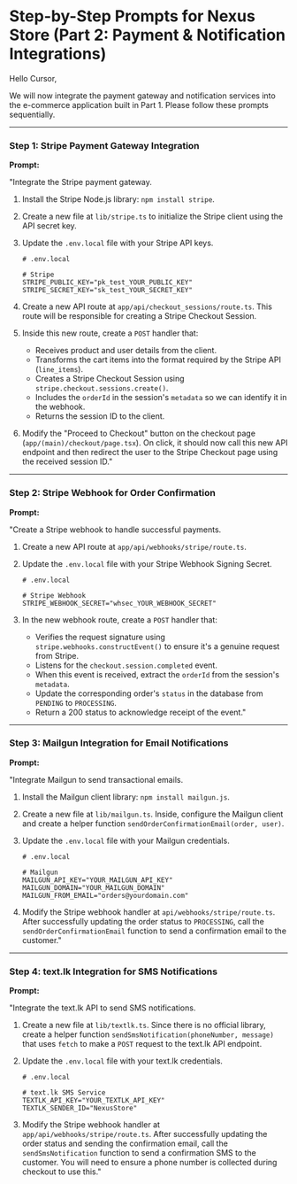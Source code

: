 # Step-by-Step Prompts for Nexus Store (Part 2: Payment & Notification Integrations)

Hello Cursor,

We will now integrate the payment gateway and notification services into the e-commerce application built in Part 1. Please follow these prompts sequentially.

---

### **Step 1: Stripe Payment Gateway Integration**

**Prompt:**

"Integrate the Stripe payment gateway.

1.  Install the Stripe Node.js library: `npm install stripe`.
2.  Create a new file at `lib/stripe.ts` to initialize the Stripe client using the API secret key.
3.  Update the `.env.local` file with your Stripe API keys.

    ```env
    # .env.local

    # Stripe
    STRIPE_PUBLIC_KEY="pk_test_YOUR_PUBLIC_KEY"
    STRIPE_SECRET_KEY="sk_test_YOUR_SECRET_KEY"
    ```

4.  Create a new API route at `app/api/checkout_sessions/route.ts`. This route will be responsible for creating a Stripe Checkout Session.
5.  Inside this new route, create a `POST` handler that:
    -   Receives product and user details from the client.
    -   Transforms the cart items into the format required by the Stripe API (`line_items`).
    -   Creates a Stripe Checkout Session using `stripe.checkout.sessions.create()`.
    -   Includes the `orderId` in the session's `metadata` so we can identify it in the webhook.
    -   Returns the session ID to the client.
6.  Modify the "Proceed to Checkout" button on the checkout page (`app/(main)/checkout/page.tsx`). On click, it should now call this new API endpoint and then redirect the user to the Stripe Checkout page using the received session ID."

---

### **Step 2: Stripe Webhook for Order Confirmation**

**Prompt:**

"Create a Stripe webhook to handle successful payments.

1.  Create a new API route at `app/api/webhooks/stripe/route.ts`.
2.  Update the `.env.local` file with your Stripe Webhook Signing Secret.

    ```env
    # .env.local

    # Stripe Webhook
    STRIPE_WEBHOOK_SECRET="whsec_YOUR_WEBHOOK_SECRET"
    ```

3.  In the new webhook route, create a `POST` handler that:
    -   Verifies the request signature using `stripe.webhooks.constructEvent()` to ensure it's a genuine request from Stripe.
    -   Listens for the `checkout.session.completed` event.
    -   When this event is received, extract the `orderId` from the session's `metadata`.
    -   Update the corresponding order's `status` in the database from `PENDING` to `PROCESSING`.
    -   Return a 200 status to acknowledge receipt of the event."

---

### **Step 3: Mailgun Integration for Email Notifications**

**Prompt:**

"Integrate Mailgun to send transactional emails.

1.  Install the Mailgun client library: `npm install mailgun.js`.
2.  Create a new file at `lib/mailgun.ts`. Inside, configure the Mailgun client and create a helper function `sendOrderConfirmationEmail(order, user)`.
3.  Update the `.env.local` file with your Mailgun credentials.

    ```env
    # .env.local

    # Mailgun
    MAILGUN_API_KEY="YOUR_MAILGUN_API_KEY"
    MAILGUN_DOMAIN="YOUR_MAILGUN_DOMAIN"
    MAILGUN_FROM_EMAIL="orders@yourdomain.com"
    ```

4.  Modify the Stripe webhook handler at `api/webhooks/stripe/route.ts`. After successfully updating the order status to `PROCESSING`, call the `sendOrderConfirmationEmail` function to send a confirmation email to the customer."

---

### **Step 4: text.lk Integration for SMS Notifications**

**Prompt:**

"Integrate the text.lk API to send SMS notifications.

1.  Create a new file at `lib/textlk.ts`. Since there is no official library, create a helper function `sendSmsNotification(phoneNumber, message)` that uses `fetch` to make a `POST` request to the text.lk API endpoint.
2.  Update the `.env.local` file with your text.lk credentials.

    ```env
    # .env.local

    # text.lk SMS Service
    TEXTLK_API_KEY="YOUR_TEXTLK_API_KEY"
    TEXTLK_SENDER_ID="NexusStore"
    ```

3.  Modify the Stripe webhook handler at `app/api/webhooks/stripe/route.ts`. After successfully updating the order status and sending the confirmation email, call the `sendSmsNotification` function to send a confirmation SMS to the customer. You will need to ensure a phone number is collected during checkout to use this."
